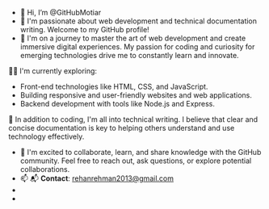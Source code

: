 - 👋 Hi, I’m @GitHubMotiar
- 👀 I'm passionate about web development and technical documentation writing. Welcome to my GitHub profile!
- 🌱 I'm on a journey to master the art of web development and create immersive digital experiences. My passion for coding and curiosity for emerging technologies drive me to constantly learn and innovate.

👨‍💻 I'm currently exploring:
- Front-end technologies like HTML, CSS, and JavaScript.
- Building responsive and user-friendly websites and web applications.
- Backend development with tools like Node.js and Express.

📝 In addition to coding, I'm all into technical writing. I believe that clear and concise documentation is key to helping others understand and use technology effectively.
- 💞️ I'm excited to collaborate, learn, and share knowledge with the GitHub community. Feel free to reach out, ask questions, or explore potential collaborations.
- 📫 📬 **Contact**: rehanrehman2013@gmail.com
- 
- 

<!---
GitHubMotiar/GitHubMotiar is a ✨ special ✨ repository because its `README.md` (this file) appears on your GitHub profile.
You can click the Preview link to take a look at your changes.
--->
